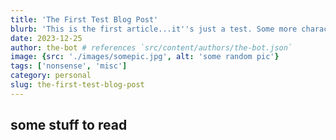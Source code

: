 ```yaml
---
title: 'The First Test Blog Post'
blurb: 'This is the first article...it''s just a test. Some more characters needed. So, in that vein here are some more characters.'
date: 2023-12-25
author: the-bot # references `src/content/authors/the-bot.json`
image: {src: './images/somepic.jpg', alt: 'some random pic'}
tags: ['nonsense', 'misc']
category: personal
slug: the-first-test-blog-post
---
```


## some stuff to read
